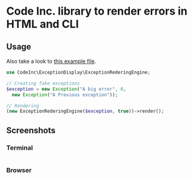 # Code Inc. library to render errors in HTML and CLI

## Usage

Also take a look to [this example file](https://github.com/codeinchq/lib-exceptiondisplay/blob/master/examples/example.php).

```php
use CodeInc\ExceptionDisplay\ExceptionRederingEngine;

// Creating fake exceptions
$exception = new Exception("A big error", 0, 
  new Exception("A Previous exception"));

// Rendering
(new ExceptionRederingEngine($exception, true))->render();
```

## Screenshots

### Terminal
<img src="https://github.com/codeinchq/lib-exceptiondisplay/blob/master/examples/terminal.png?raw=true" alt="">

### Browser
<img src="https://github.com/codeinchq/lib-exceptiondisplay/blob/master/examples/browser.png?raw=true" alt="">
